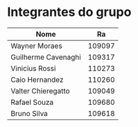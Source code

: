 # Integrantes do grupo

| Nome | Ra |
| ------------- | ------------- |
| Wayner Moraes  | 109097  |
| Guilherme Cavenaghi | 109317 |
| Vinicius Rossi | 110273 |
| Caio Hernandez | 110260 |
| Valter Chieregatto | 109049 |
| Rafael Souza | 109680 |
| Bruno Silva | 109618 |